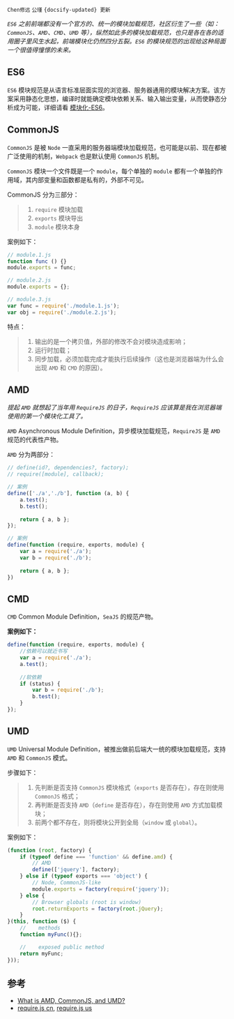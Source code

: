 `Chen修远` `公瑾` `{docsify-updated} 更新`

*`ES6` 之前前端都没有一个官方的、统一的模块加载规范，社区衍生了一些（如：`CommonJS`、`AMD`、`CMD`、`UMD` 等），纵然如此多的模块加载规范，也只是各在各的适用圈子里风生水起，前端模块化仍然四分五裂。`ES6` 的模块规范的出现给这种局面一个很值得憧憬的未来。*

## ES6

`ES6` 模块规范是从语言标准层面实现的浏览器、服务器通用的模块解决方案。该方案采用静态化思想，编译时就能确定模块依赖关系、输入输出变量，从而使静态分析成为可能，详细请看 [模块化-ES6](https://iamztf.github.io/Xiuyuan.doc/#/code/f2e/module/es6)。

## CommonJS

`CommonJS` 是被 `Node` 一直采用的服务器端模块加载规范，也可能是以前、现在都被广泛使用的机制，`Webpack` 也是默认使用 `CommonJS` 机制。
  
`CommonJS` 模块一个文件既是一个 `module`，每个单独的 `module` 都有一个单独的作用域，其内部变量和函数都是私有的，外部不可见。

CommonJS 分为三部分：

> 1. `require` 模块加载
> 2. `exports` 模块导出
> 3. `module` 模块本身

案例如下：

```js
// module.1.js
function func () {}
module.exports = func;
```
```js
// module.2.js
module.exports = {};
```
```js
// module.3.js
var func = require('./module.1.js');
var obj = require('./module.2.js');
```

特点：

> 1. 输出的是一个拷贝值，外部的修改不会对模块造成影响；
> 2. 运行时加载；
> 3. 同步加载，必须加载完成才能执行后续操作（这也是浏览器端为什么会出现 `AMD` 和 `CMD` 的原因）。

## AMD

*提起 `AMD` 就想起了当年用 `RequireJS` 的日子，`RequireJS` 应该算是我在浏览器端使用的第一个模块化工具了。*

`AMD` Asynchronous Module Definition，异步模块加载规范，`RequireJS` 是 `AMD` 规范的代表性产物。

`AMD` 分为两部分：

```js
// define(id?, dependencies?, factory); 
// require([module], callback);

// 案例
define(['./a','./b'], function (a, b) {
    a.test();
    b.test();
    
    return { a, b };
});

// 案例
define(function (require, exports, module) {
    var a = require('./a');
    var b = require('./b');
    
    return { a, b };
})
```

## CMD

`CMD` Common Module Definition，`SeaJS` 的规范产物。

**案例如下：**

```js
define(function (require, exports, module) {
    //依赖可以就近书写
    var a = require('./a');
    a.test();
    
    //软依赖
    if (status) {
        var b = require('./b');
        b.test();
    }
});
```

## UMD

`UMD` Universal Module Definition，被推出做前后端大一统的模块加载规范，支持 `AMD` 和 `CommonJS` 模式。

步骤如下：

> 1. 先判断是否支持 `CommonJS` 模块格式（`exports` 是否存在），存在则使用 `CommonJS` 格式；
> 2. 再判断是否支持 `AMD`（`define` 是否存在），存在则使用 `AMD` 方式加载模块；
> 3. 前两个都不存在，则将模块公开到全局（`window` 或 `global`）。

案例如下：

```js
(function (root, factory) {
    if (typeof define === 'function' && define.amd) {
        // AMD
        define(['jquery'], factory);
    } else if (typeof exports === 'object') {
        // Node, CommonJS-like
        module.exports = factory(require('jquery'));
    } else {
        // Browser globals (root is window)
        root.returnExports = factory(root.jQuery);
    }
}(this, function ($) {
    //    methods
    function myFunc(){};

    //    exposed public method
    return myFunc;
}));
```

## 参考

- [What is AMD, CommonJS, and UMD?](https://www.davidbcalhoun.com/2014/what-is-amd-commonjs-and-umd/)  
- [require.js cn](http://www.requirejs.cn/docs/api.html), [require.js us](https://requirejs.org/docs/api.html)